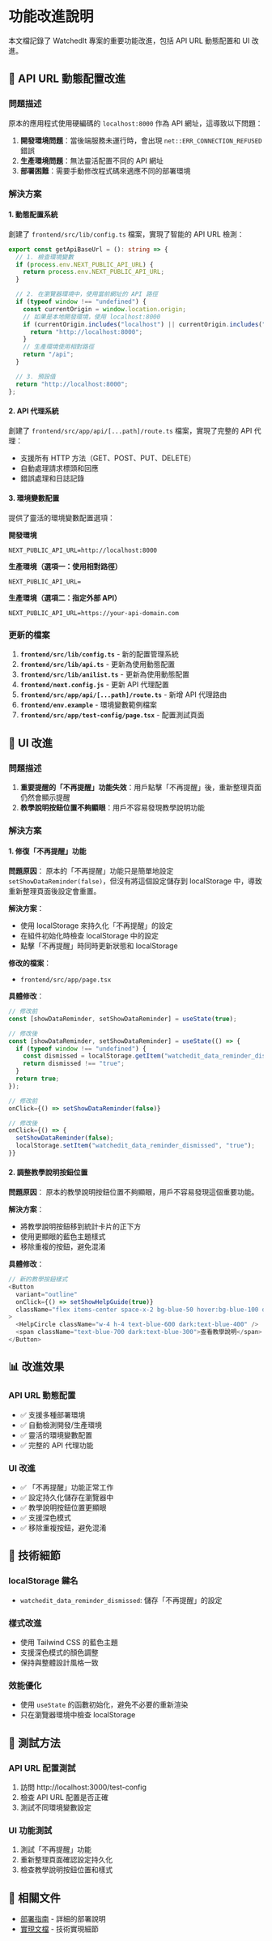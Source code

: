 # 功能改進說明

本文檔記錄了 WatchedIt 專案的重要功能改進，包括 API URL 動態配置和 UI 改進。

## 🔧 API URL 動態配置改進

### 問題描述

原本的應用程式使用硬編碼的 `localhost:8000` 作為 API 網址，這導致以下問題：

1. **開發環境問題**：當後端服務未運行時，會出現 `net::ERR_CONNECTION_REFUSED` 錯誤
2. **生產環境問題**：無法靈活配置不同的 API 網址
3. **部署困難**：需要手動修改程式碼來適應不同的部署環境

### 解決方案

#### 1. 動態配置系統

創建了 `frontend/src/lib/config.ts` 檔案，實現了智能的 API URL 檢測：

```typescript
export const getApiBaseUrl = (): string => {
  // 1. 檢查環境變數
  if (process.env.NEXT_PUBLIC_API_URL) {
    return process.env.NEXT_PUBLIC_API_URL;
  }

  // 2. 在瀏覽器環境中，使用當前網址的 API 路徑
  if (typeof window !== "undefined") {
    const currentOrigin = window.location.origin;
    // 如果是本地開發環境，使用 localhost:8000
    if (currentOrigin.includes("localhost") || currentOrigin.includes("127.0.0.1")) {
      return "http://localhost:8000";
    }
    // 生產環境使用相對路徑
    return "/api";
  }

  // 3. 預設值
  return "http://localhost:8000";
};
```

#### 2. API 代理系統

創建了 `frontend/src/app/api/[...path]/route.ts` 檔案，實現了完整的 API 代理：

- 支援所有 HTTP 方法（GET、POST、PUT、DELETE）
- 自動處理請求標頭和回應
- 錯誤處理和日誌記錄

#### 3. 環境變數配置

提供了靈活的環境變數配置選項：

**開發環境**
```env
NEXT_PUBLIC_API_URL=http://localhost:8000
```

**生產環境（選項一：使用相對路徑）**
```env
NEXT_PUBLIC_API_URL=
```

**生產環境（選項二：指定外部 API）**
```env
NEXT_PUBLIC_API_URL=https://your-api-domain.com
```

### 更新的檔案

1. **`frontend/src/lib/config.ts`** - 新的配置管理系統
2. **`frontend/src/lib/api.ts`** - 更新為使用動態配置
3. **`frontend/src/lib/anilist.ts`** - 更新為使用動態配置
4. **`frontend/next.config.js`** - 更新 API 代理配置
5. **`frontend/src/app/api/[...path]/route.ts`** - 新增 API 代理路由
6. **`frontend/env.example`** - 環境變數範例檔案
7. **`frontend/src/app/test-config/page.tsx`** - 配置測試頁面

## 🎨 UI 改進

### 問題描述

1. **重要提醒的「不再提醒」功能失效**：用戶點擊「不再提醒」後，重新整理頁面仍然會顯示提醒
2. **教學說明按鈕位置不夠顯眼**：用戶不容易發現教學說明功能

### 解決方案

#### 1. 修復「不再提醒」功能

**問題原因**：
原本的「不再提醒」功能只是簡單地設定 `setShowDataReminder(false)`，但沒有將這個設定儲存到 localStorage 中，導致重新整理頁面後設定會重置。

**解決方案**：
- 使用 localStorage 來持久化「不再提醒」的設定
- 在組件初始化時檢查 localStorage 中的設定
- 點擊「不再提醒」時同時更新狀態和 localStorage

**修改的檔案**：
- `frontend/src/app/page.tsx`

**具體修改**：

```typescript
// 修改前
const [showDataReminder, setShowDataReminder] = useState(true);

// 修改後
const [showDataReminder, setShowDataReminder] = useState(() => {
  if (typeof window !== "undefined") {
    const dismissed = localStorage.getItem("watchedit_data_reminder_dismissed");
    return dismissed !== "true";
  }
  return true;
});

// 修改前
onClick={() => setShowDataReminder(false)}

// 修改後
onClick={() => {
  setShowDataReminder(false);
  localStorage.setItem("watchedit_data_reminder_dismissed", "true");
}}
```

#### 2. 調整教學說明按鈕位置

**問題原因**：
原本的教學說明按鈕位置不夠顯眼，用戶不容易發現這個重要功能。

**解決方案**：
- 將教學說明按鈕移到統計卡片的正下方
- 使用更顯眼的藍色主題樣式
- 移除重複的按鈕，避免混淆

**具體修改**：

```typescript
// 新的教學按鈕樣式
<Button
  variant="outline"
  onClick={() => setShowHelpGuide(true)}
  className="flex items-center space-x-2 bg-blue-50 hover:bg-blue-100 dark:bg-blue-900/20 dark:hover:bg-blue-900/30 border-blue-200 dark:border-blue-800"
>
  <HelpCircle className="w-4 h-4 text-blue-600 dark:text-blue-400" />
  <span className="text-blue-700 dark:text-blue-300">查看教學說明</span>
</Button>
```

## 📊 改進效果

### API URL 動態配置
- ✅ 支援多種部署環境
- ✅ 自動檢測開發/生產環境
- ✅ 靈活的環境變數配置
- ✅ 完整的 API 代理功能

### UI 改進
- ✅ 「不再提醒」功能正常工作
- ✅ 設定持久化儲存在瀏覽器中
- ✅ 教學說明按鈕位置更顯眼
- ✅ 支援深色模式
- ✅ 移除重複按鈕，避免混淆

## 🔧 技術細節

### localStorage 鍵名
- `watchedit_data_reminder_dismissed`: 儲存「不再提醒」的設定

### 樣式改進
- 使用 Tailwind CSS 的藍色主題
- 支援深色模式的顏色調整
- 保持與整體設計風格一致

### 效能優化
- 使用 `useState` 的函數初始化，避免不必要的重新渲染
- 只在瀏覽器環境中檢查 localStorage

## 🧪 測試方法

### API URL 配置測試
1. 訪問 http://localhost:3000/test-config
2. 檢查 API URL 配置是否正確
3. 測試不同環境變數設定

### UI 功能測試
1. 測試「不再提醒」功能
2. 重新整理頁面確認設定持久化
3. 檢查教學說明按鈕位置和樣式

## 📝 相關文件

- [部署指南](../deployment/DEPLOYMENT.md) - 詳細的部署說明
- [實現文檔](../implementation/README.md) - 技術實現細節 